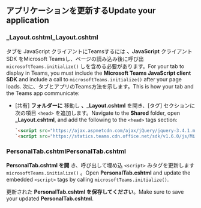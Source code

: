 ## <a name="update-your-application"></a><span data-ttu-id="d6a8f-101">アプリケーションを更新する</span><span class="sxs-lookup"><span data-stu-id="d6a8f-101">Update your application</span></span>

### <a name="_layoutcshtml"></a><span data-ttu-id="d6a8f-102">_Layout.cshtml</span><span class="sxs-lookup"><span data-stu-id="d6a8f-102">_Layout.cshtml</span></span>

<span data-ttu-id="d6a8f-103">タブを JavaScript クライアントにTeamsするには **、JavaScript** クライアント SDK をMicrosoft Teamsし、ページの読み込み後に呼び出 `microsoftTeams.initialize()` しを含める必要があります。</span><span class="sxs-lookup"><span data-stu-id="d6a8f-103">For your tab to display in Teams, you must include the **Microsoft Teams JavaScript client SDK** and include a call to `microsoftTeams.initialize()` after your page loads.</span></span> <span data-ttu-id="d6a8f-104">次に、タブとアプリのTeams方法を示します。</span><span class="sxs-lookup"><span data-stu-id="d6a8f-104">This is how your tab and the Teams app communicate:</span></span>

- <span data-ttu-id="d6a8f-105">[共有] **フォルダーに** 移動し **、_Layout.cshtml** を開き、[タグ] セクションに次の項目 `<head>` を追加します。</span><span class="sxs-lookup"><span data-stu-id="d6a8f-105">Navigate to the **Shared** folder, open **_Layout.cshtml**, and add the following to the `<head>` tags section:</span></span>

    ```html
    `<script src="https://ajax.aspnetcdn.com/ajax/jQuery/jquery-3.4.1.min.js"></script>`
    `<script src="https://statics.teams.cdn.office.net/sdk/v1.6.0/js/MicrosoftTeams.min.js"></script>`
    ```

### <a name="personaltabcshtml"></a><span data-ttu-id="d6a8f-106">PersonalTab.cshtml</span><span class="sxs-lookup"><span data-stu-id="d6a8f-106">PersonalTab.cshtml</span></span>

<span data-ttu-id="d6a8f-107">**PersonalTab.cshtml を開** き、呼び出して埋め込 `<script>` みタグを更新します `microsoftTeams.initialize()` 。</span><span class="sxs-lookup"><span data-stu-id="d6a8f-107">Open **PersonalTab.cshtml** and update the embedded `<script>` tags by calling `microsoftTeams.initialize()`.</span></span>

<span data-ttu-id="d6a8f-108">更新された **PersonalTab.cshtml を保存してください**。</span><span class="sxs-lookup"><span data-stu-id="d6a8f-108">Make sure to save your updated **PersonalTab.cshtml**.</span></span>